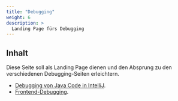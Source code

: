 ```yaml
---
title: "Debugging"
weight: 6
description: >
  Landing Page fürs Debugging
---
```


## Inhalt
Diese Seite soll als Landing Page dienen und den Absprung zu den verschiedenen Debugging-Seiten erleichtern.

- [Debugging von Java Code in IntelliJ](../../../../docs/java/debugging).
- [Frontend-Debugging](../../../../docs/web/javascript/24_debugging/).